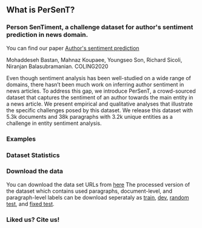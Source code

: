 ## What is PerSenT?
### Person SenTiment, a challenge dataset for author's sentiment prediction in news domain.


You can find our paper [Author's sentiment prediction]() 

Mohaddeseh Bastan, Mahnaz Koupaee, Youngseo Son, Richard Sicoli, Niranjan Balasubramanian. COLING2020

Even though sentiment analysis has been well-studied on a wide range of domains, there hasn’t been much work on inferring author sentiment in news articles. To address this gap, we introduce PerSenT, a crowd-sourced dataset that captures the sentiment of an author towards the main entity in a news article. We present empirical and qualitative analyses that illustrate the specific challenges posed by this dataset. We release this dataset with 5.3k documents and 38k paragraphs with 3.2k unique entities as a challenge in entity sentiment analysis.

### Examples

### Dataset Statistics


### Download the data
You can download the data set URLs from [here](https://github.com/MHDBST/PerSenT/blob/main/train_dev_test_URLs.pkl)
The processed version of the dataset which contains used paragraphs, document-level, and paragraph-level labels can be download seperataly as [train](https://github.com/MHDBST/PerSenT/blob/main/train), [dev](https://github.com/MHDBST/PerSenT/blob/main/dev), [random test](https://github.com/MHDBST/PerSenT/blob/main/random_test), and [fixed test](https://github.com/MHDBST/PerSenT/blob/main/fixed_test).

### Liked us? Cite us!

